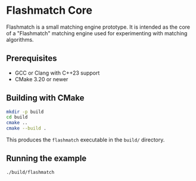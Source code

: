 # Flashmatch Core

Flashmatch is a small matching engine prototype. It is intended as the core of a
"Flashmatch" matching engine used for experimenting with matching
algorithms.

## Prerequisites

- GCC or Clang with C++23 support
- CMake 3.20 or newer

## Building with CMake

```bash
mkdir -p build
cd build
cmake ..
cmake --build .
```

This produces the `flashmatch` executable in the `build/` directory.

## Running the example

```bash
./build/flashmatch
```

